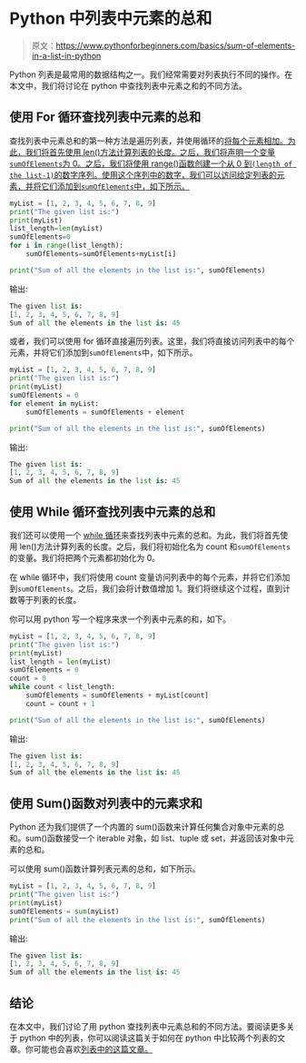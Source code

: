 # Python 中列表中元素的总和

> 原文：<https://www.pythonforbeginners.com/basics/sum-of-elements-in-a-list-in-python>

Python 列表是最常用的数据结构之一。我们经常需要对列表执行不同的操作。在本文中，我们将讨论在 python 中查找列表中元素之和的不同方法。

## 使用 For 循环查找列表中元素的总和

查找列表中元素总和的第一种方法是遍历列表，并使用循环的[将每个元素相加。为此，我们将首先使用 len()方法计算列表的长度。之后，我们将声明一个变量`sumOfElements`为 0。之后，我们将使用 range()函数创建一个从 0 到`(length of the list-1)`的数字序列。使用这个序列中的数字，我们可以访问给定列表的元素，并将它们添加到`sumOfElements`中，如下所示。](https://www.pythonforbeginners.com/basics/loops)

```py
myList = [1, 2, 3, 4, 5, 6, 7, 8, 9]
print("The given list is:")
print(myList)
list_length=len(myList)
sumOfElements=0
for i in range(list_length):
    sumOfElements=sumOfElements+myList[i]

print("Sum of all the elements in the list is:", sumOfElements) 
```

输出:

```py
The given list is:
[1, 2, 3, 4, 5, 6, 7, 8, 9]
Sum of all the elements in the list is: 45
```

或者，我们可以使用 for 循环直接遍历列表。这里，我们将直接访问列表中的每个元素，并将它们添加到`sumOfElements`中，如下所示。

```py
myList = [1, 2, 3, 4, 5, 6, 7, 8, 9]
print("The given list is:")
print(myList)
sumOfElements = 0
for element in myList:
    sumOfElements = sumOfElements + element

print("Sum of all the elements in the list is:", sumOfElements) 
```

输出:

```py
The given list is:
[1, 2, 3, 4, 5, 6, 7, 8, 9]
Sum of all the elements in the list is: 45
```

## 使用 While 循环查找列表中元素的总和

我们还可以使用一个 [while 循环](https://www.pythonforbeginners.com/loops/python-while-loop)来查找列表中元素的总和。为此，我们将首先使用 len()方法计算列表的长度。之后，我们将初始化名为 count 和`sumOfElements`的变量。我们将把两个元素都初始化为 0。

在 while 循环中，我们将使用 count 变量访问列表中的每个元素，并将它们添加到`sumOfElements`。之后，我们会将计数值增加 1。我们将继续这个过程，直到计数等于列表的长度。

你可以用 python 写一个程序来求一个列表中元素的和，如下。

```py
myList = [1, 2, 3, 4, 5, 6, 7, 8, 9]
print("The given list is:")
print(myList)
list_length = len(myList)
sumOfElements = 0
count = 0
while count < list_length:
    sumOfElements = sumOfElements + myList[count]
    count = count + 1

print("Sum of all the elements in the list is:", sumOfElements)
```

输出:

```py
The given list is:
[1, 2, 3, 4, 5, 6, 7, 8, 9]
Sum of all the elements in the list is: 45
```

## 使用 Sum()函数对列表中的元素求和

Python 还为我们提供了一个内置的 sum()函数来计算任何集合对象中元素的总和。sum()函数接受一个 iterable 对象，如 list、tuple 或 set，并返回该对象中元素的总和。

可以使用 sum()函数计算列表元素的总和，如下所示。

```py
myList = [1, 2, 3, 4, 5, 6, 7, 8, 9]
print("The given list is:")
print(myList)
sumOfElements = sum(myList)
print("Sum of all the elements in the list is:", sumOfElements)
```

输出:

```py
The given list is:
[1, 2, 3, 4, 5, 6, 7, 8, 9]
Sum of all the elements in the list is: 45
```

## 结论

在本文中，我们讨论了用 python 查找列表中元素总和的不同方法。要阅读更多关于 python 中的列表，你可以阅读这篇关于如何在 python 中比较两个列表的文章。你可能也会喜欢[列表中的这篇文章。](https://www.pythonforbeginners.com/basics/list-comprehensions-in-python)